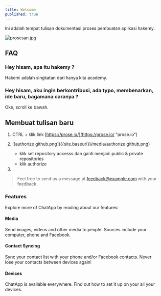 ```yaml
---
title: Welcome
published: true
---
```


Ini adalah tempat tulisan dokumentasi proses pembuatan aplikasi hakemy.

![prosesan.jpg]({{site.baseurl}}/media/prosesan.jpg)

## FAQ

### Hey hisam, apa itu hakemy ?

Hakemi adalah singkatan dari hanya kita academy.

### Hey hisam, aku ingin berkontribusi, ada typo, membenarkan, ide baru, bagamana caranya ?

Oke, scroll ke bawah.

## Membuat tulisan baru

1. CTRL + klik link [https://prose.io/](https://prose.io/ "prose.io")

2. ![authorize github.png]({{site.baseurl}}/media/authorize github.png)
	
    - klik set repository accesss dan ganti menjadi public & private repositories
    - klik authorize
    
3. 


> Feel free to send us a message at [feedback@example.com](mailto:feedback@example.com) with your feedback.

### Features

Explore more of ChatApp by reading about our features:

#### Media

Send images, videos and other media to people. Sources include your computer, phone and Facebook.

#### Contact Syncing

Sync your contact list with your phone and/or Facebook contacts. Never lose your contacts between devices again!

#### Devices

ChatApp is available everywhere. Find out how to set it up on your all your devices.
